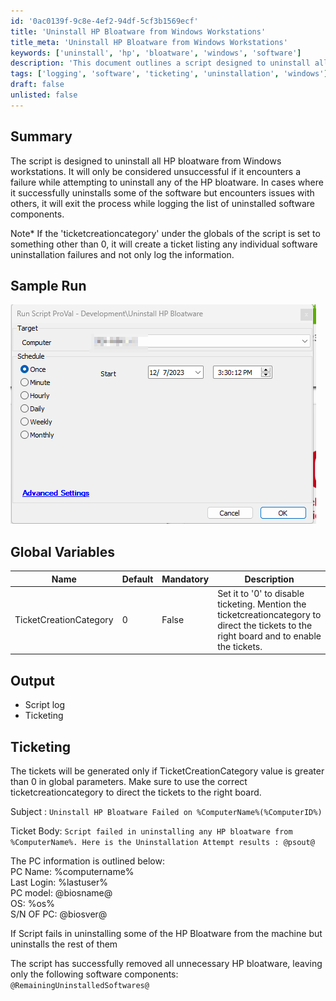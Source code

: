 ```yaml
---
id: '0ac0139f-9c8e-4ef2-94df-5cf3b1569ecf'
title: 'Uninstall HP Bloatware from Windows Workstations'
title_meta: 'Uninstall HP Bloatware from Windows Workstations'
keywords: ['uninstall', 'hp', 'bloatware', 'windows', 'software']
description: 'This document outlines a script designed to uninstall all HP bloatware from Windows workstations, detailing its operation, global variables, output, and ticketing system for failures during uninstallation.'
tags: ['logging', 'software', 'ticketing', 'uninstallation', 'windows']
draft: false
unlisted: false
---
```

## Summary

The script is designed to uninstall all HP bloatware from Windows workstations. It will only be considered unsuccessful if it encounters a failure while attempting to uninstall any of the HP bloatware. In cases where it successfully uninstalls some of the software but encounters issues with others, it will exit the process while logging the list of uninstalled software components. 

Note* If the 'ticketcreationcategory' under the globals of the script is set to something other than 0, it will create a ticket listing any individual software uninstallation failures and not only log the information.

## Sample Run

![Sample Run](../../../static/img/Uninstall-HP-Bloatware/image_1.png)

## Global Variables

| **Name**                  | **Default** | **Mandatory** | **Description**                                                                                                                                                       |
|---------------------------|-------------|---------------|-----------------------------------------------------------------------------------------------------------------------------------------------------------------------|
| TicketCreationCategory     | 0           | False         | Set it to '0' to disable ticketing. Mention the ticketcreationcategory to direct the tickets to the right board and to enable the tickets.                           |

## Output

- Script log
- Ticketing

## Ticketing

The tickets will be generated only if TicketCreationCategory value is greater than 0 in global parameters. Make sure to use the correct ticketcreationcategory to direct the tickets to the right board.

Subject : `Uninstall HP Bloatware Failed on %ComputerName%(%ComputerID%)`

Ticket Body: `Script failed in uninstalling any HP bloatware from %ComputerName%. Here is the Uninstallation Attempt results : @psout@`

The PC information is outlined below:  
PC Name: %computername%  
Last Login: %lastuser%  
PC model: @biosname@  
OS: %os%  
S/N OF PC: @biosver@

If Script fails in uninstalling some of the HP Bloatware from the machine but uninstalls the rest of them

The script has successfully removed all unnecessary HP bloatware, leaving only the following software components:  
`@RemainingUninstalledSoftwares@`












